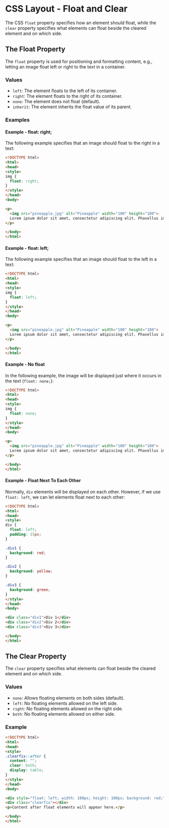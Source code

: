 # CSS Layout - Float and Clear

The CSS `float` property specifies how an element should float, while the `clear` property specifies what elements can float beside the cleared element and on which side.

## The Float Property
The `float` property is used for positioning and formatting content, e.g., letting an image float left or right to the text in a container.

### Values
- `left`: The element floats to the left of its container.
- `right`: The element floats to the right of its container.
- `none`: The element does not float (default).
- `inherit`: The element inherits the float value of its parent.

### Examples

#### Example - float: right;
The following example specifies that an image should float to the right in a text:
```html
<!DOCTYPE html>
<html>
<head>
<style>
img {
  float: right;
}
</style>
</head>
<body>

<p>
  <img src="pineapple.jpg" alt="Pineapple" width="100" height="100">
  Lorem ipsum dolor sit amet, consectetur adipiscing elit. Phasellus imperdiet, nulla et dictum interdum, nisi lorem egestas odio, vitae scelerisque enim ligula venenatis dolor. Maecenas nisl est, ultrices nec congue eget, auctor vitae massa. Fusce luctus vestibulum augue ut aliquet. Mauris ante ligula, facilisis sed ornare eu, lobortis in odio. Praesent convallis urna a lacus interdum ut hendrerit risus congue. Nunc sagittis dictum nisi, sed ullamcorper ipsum dignissim ac...
</p>

</body>
</html>
```

#### Example - float: left;
The following example specifies that an image should float to the left in a text:

```html
<!DOCTYPE html>
<html>
<head>
<style>
img {
  float: left;
}
</style>
</head>
<body>

<p>
  <img src="pineapple.jpg" alt="Pineapple" width="100" height="100">
  Lorem ipsum dolor sit amet, consectetur adipiscing elit. Phasellus imperdiet, nulla et dictum interdum, nisi lorem egestas odio, vitae scelerisque enim ligula venenatis dolor. Maecenas nisl est, ultrices nec congue eget, auctor vitae massa. Fusce luctus vestibulum augue ut aliquet. Mauris ante ligula, facilisis sed ornare eu, lobortis in odio. Praesent convallis urna a lacus interdum ut hendrerit risus congue. Nunc sagittis dictum nisi, sed ullamcorper ipsum dignissim ac...
</p>

</body>
</html>
```

#### Example - No float
In the following example, the image will be displayed just where it occurs in the text (`float: none;`):

```html
<!DOCTYPE html>
<html>
<head>
<style>
img {
  float: none;
}
</style>
</head>
<body>

<p>
  <img src="pineapple.jpg" alt="Pineapple" width="100" height="100">
  Lorem ipsum dolor sit amet, consectetur adipiscing elit. Phasellus imperdiet, nulla et dictum interdum, nisi lorem egestas odio, vitae scelerisque enim ligula venenatis dolor. Maecenas nisl est, ultrices nec congue eget, auctor vitae massa. Fusce luctus vestibulum augue ut aliquet. Mauris ante ligula, facilisis sed ornare eu, lobortis in odio. Praesent convallis urna a lacus interdum ut hendrerit risus congue. Nunc sagittis dictum nisi, sed ullamcorper ipsum dignissim ac...
</p>

</body>
</html>
```

#### Example - Float Next To Each Other
Normally, `div` elements will be displayed on each other. However, if we use `float: left`, we can let elements float next to each other:

```html
<!DOCTYPE html>
<html>
<head>
<style>
div {
  float: left;
  padding: 15px;
}

.div1 {
  background: red;
}

.div2 {
  background: yellow;
}

.div3 {
  background: green;
}
</style>
</head>
<body>

<div class="div1">Div 1</div>
<div class="div2">Div 2</div>
<div class="div3">Div 3</div>

</body>
</html>
```

## The Clear Property
The `clear` property specifies what elements can float beside the cleared element and on which side.

### Values
- `none`: Allows floating elements on both sides (default).
- `left`: No floating elements allowed on the left side.
- `right`: No floating elements allowed on the right side.
- `both`: No floating elements allowed on either side.

### Example
```html
<!DOCTYPE html>
<html>
<head>
<style>
.clearfix::after {
  content: "";
  clear: both;
  display: table;
}
</style>
</head>
<body>

<div style="float: left; width: 100px; height: 100px; background: red;">Float Left</div>
<div class="clearfix"></div>
<p>Content after float elements will appear here.</p>

</body>
</html>
```
